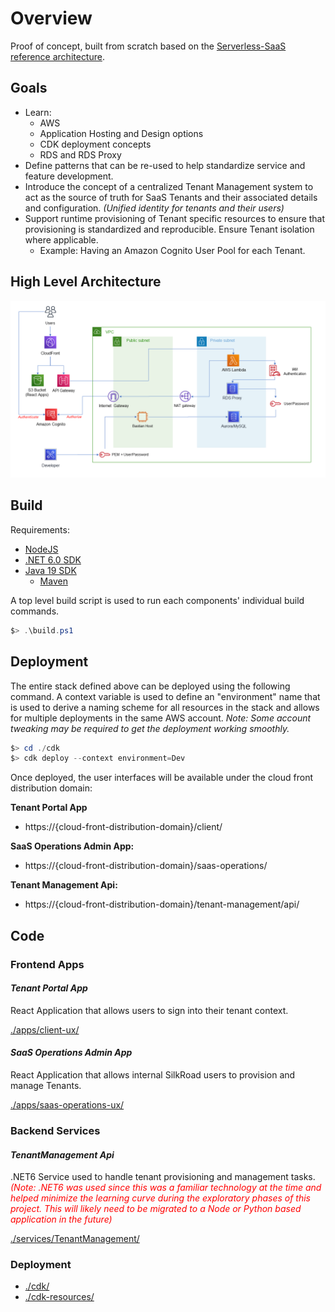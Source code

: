 # Overview

Proof of concept, built from scratch based on the [Serverless-SaaS reference architecture](https://github.com/aws-samples/aws-serverless-saas-workshop).

## Goals

- Learn: 
  - AWS
  - Application Hosting and Design options
  - CDK deployment concepts
  - RDS and RDS Proxy
- Define patterns that can be re-used to help standardize service and feature development.
- Introduce the concept of a centralized Tenant Management system to act as the source of truth for SaaS Tenants and their associated details and configuration. *(Unified identity for tenants and their users)*
- Support runtime provisioning of Tenant specific resources to ensure that provisioning is standardized and reproducible. Ensure Tenant isolation where applicable. 
  - Example: Having an Amazon Cognito User Pool for each Tenant.

## High Level Architecture

![image info](./docs/high-level-architecture.png)

## Build

Requirements:

- [NodeJS](https://nodejs.org/en/)
- [.NET 6.0 SDK](https://dotnet.microsoft.com/en-us/download/dotnet/6.0)
- [Java 19 SDK](https://www.oracle.com/java/technologies/downloads/#jdk19-windows)
  - [Maven](https://maven.apache.org/download.cgi)

A top level build script is used to run each components' individual build commands.

```powershell
$> .\build.ps1
```

## Deployment

The entire stack defined above can be deployed using the following command. A context variable is used to define an "environment" name that is used to derive a naming scheme for all resources in the stack and allows for multiple deployments in the same AWS account. *Note: Some account tweaking may be required to get the deployment working smoothly.*

```powershell
$> cd ./cdk
$> cdk deploy --context environment=Dev
```

Once deployed, the user interfaces will be available under the cloud front distribution domain:

**Tenant Portal App**

- https://{cloud-front-distribution-domain}/client/

**SaaS Operations Admin App:**

- https://{cloud-front-distribution-domain}/saas-operations/

**Tenant Management Api:**

- https://{cloud-front-distribution-domain}/tenant-management/api/

## Code

### Frontend Apps

#### *Tenant Portal App*

React Application that allows users to sign into their tenant context.

[./apps/client-ux/](./apps/client-ux/)

#### *SaaS Operations Admin App*

React Application that allows internal SilkRoad users to provision and manage Tenants.

[./apps/saas-operations-ux/](./apps/saas-operations-ux/)

### Backend Services

#### *TenantManagement Api*

.NET6 Service used to handle tenant provisioning and management tasks. *<span style="color:red">(Note: .NET6 was used since this was a familiar technology at the time and helped minimize the learning curve during the exploratory phases of this project. This will likely need to be migrated to a Node or Python based application in the future)</span>*

[./services/TenantManagement/](./services/TenantManagement/)

### Deployment

- [./cdk/](./cdk/)
- [./cdk-resources/](./cdk-resources/)

